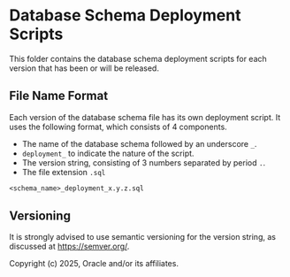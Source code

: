 # Database Schema Deployment Scripts

This folder contains the database schema deployment scripts for each version that has been or will be released.

## File Name Format

Each version of the database schema file has its own deployment script. It uses the following format, which consists of 4 components.

- The name of the database schema followed by an underscore `_`.
- `deployment_` to indicate the nature of the script.
- The version string, consisting of 3 numbers separated by period `.`.
- The file extension `.sql`

```txt
<schema_name>_deployment_x.y.z.sql
```

## Versioning

It is strongly advised to use semantic versioning for the version string, as discussed at <https://semver.org/>.

Copyright (c) 2025, Oracle and/or its affiliates.
